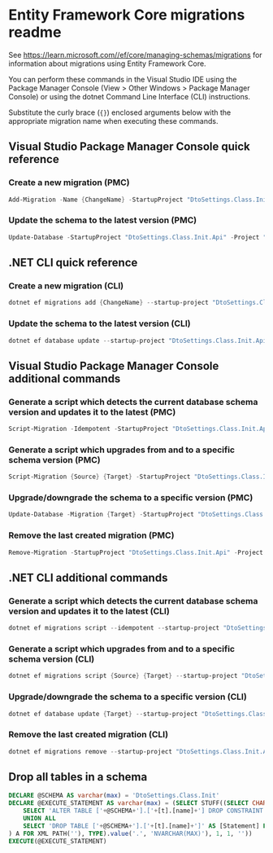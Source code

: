# Entity Framework Core migrations readme

See <https://learn.microsoft.com//ef/core/managing-schemas/migrations> for information about migrations using Entity Framework Core.

You can perform these commands in the Visual Studio IDE using the Package Manager Console (View > Other Windows > Package Manager Console) or using the dotnet Command Line Interface (CLI) instructions.

Substitute the curly brace (`{}`) enclosed arguments below with the appropriate migration name when executing these commands.

## Visual Studio Package Manager Console quick reference

### Create a new migration (PMC)

```powershell
Add-Migration -Name {ChangeName} -StartupProject "DtoSettings.Class.Init.Api" -Project "DtoSettings.Class.Init.Infrastructure"
```

### Update the schema to the latest version (PMC)

```powershell
Update-Database -StartupProject "DtoSettings.Class.Init.Api" -Project "DtoSettings.Class.Init.Infrastructure"
```

## .NET CLI quick reference

### Create a new migration (CLI)

```powershell
dotnet ef migrations add {ChangeName} --startup-project "DtoSettings.Class.Init.Api" --project "DtoSettings.Class.Init.Infrastructure"
```

### Update the schema to the latest version (CLI)

```powershell
dotnet ef database update --startup-project "DtoSettings.Class.Init.Api" --project "DtoSettings.Class.Init.Infrastructure"
```

## Visual Studio Package Manager Console additional commands

### Generate a script which detects the current database schema version and updates it to the latest (PMC)

```powershell
Script-Migration -Idempotent -StartupProject "DtoSettings.Class.Init.Api" -Project "DtoSettings.Class.Init.Infrastructure"
```

### Generate a script which upgrades from and to a specific schema version (PMC)

```powershell
Script-Migration {Source} {Target} -StartupProject "DtoSettings.Class.Init.Api" -Project "DtoSettings.Class.Init.Infrastructure"
```

### Upgrade/downgrade the schema to a specific version (PMC)

```powershell
Update-Database -Migration {Target} -StartupProject "DtoSettings.Class.Init.Api" -Project "DtoSettings.Class.Init.Infrastructure"
```

### Remove the last created migration (PMC)

```powershell
Remove-Migration -StartupProject "DtoSettings.Class.Init.Api" -Project "DtoSettings.Class.Init.Infrastructure"
```

## .NET CLI additional commands

### Generate a script which detects the current database schema version and updates it to the latest (CLI)

```powershell
dotnet ef migrations script --idempotent --startup-project "DtoSettings.Class.Init.Api" --project "DtoSettings.Class.Init.Infrastructure"
```

### Generate a script which upgrades from and to a specific schema version (CLI)

```powershell
dotnet ef migrations script {Source} {Target} --startup-project "DtoSettings.Class.Init.Api" --project "DtoSettings.Class.Init.Infrastructure"
```

### Upgrade/downgrade the schema to a specific version (CLI)

```powershell
dotnet ef database update {Target} --startup-project "DtoSettings.Class.Init.Api" --project "DtoSettings.Class.Init.Infrastructure"
```

### Remove the last created migration (CLI)

```powershell
dotnet ef migrations remove --startup-project "DtoSettings.Class.Init.Api" --project "DtoSettings.Class.Init.Infrastructure"
```

## Drop all tables in a schema

```sql
DECLARE @SCHEMA AS varchar(max) = 'DtoSettings.Class.Init'
DECLARE @EXECUTE_STATEMENT AS varchar(max) = (SELECT STUFF((SELECT CHAR(13) + CHAR(10) + [Statement] FROM (
    SELECT 'ALTER TABLE ['+@SCHEMA+'].['+[t].[name]+'] DROP CONSTRAINT ['+[fk].[name]+']' AS [Statement] FROM [sys].[foreign_keys] AS [fk] INNER JOIN [sys].[tables] AS [t] ON [t].[object_id] = [fk].[parent_object_id] INNER JOIN [sys].[schemas] AS [s] ON [s].[schema_id] = [t].[schema_id] WHERE [s].[name] = @SCHEMA
    UNION ALL
    SELECT 'DROP TABLE ['+@SCHEMA+'].['+[t].[name]+']' AS [Statement] FROM [sys].[tables] AS [t] INNER JOIN [sys].[schemas] AS [s] ON [s].[schema_id] = [t].[schema_id] WHERE [s].[name] = @SCHEMA
) A FOR XML PATH(''), TYPE).value('.', 'NVARCHAR(MAX)'), 1, 1, ''))
EXECUTE(@EXECUTE_STATEMENT)
```
